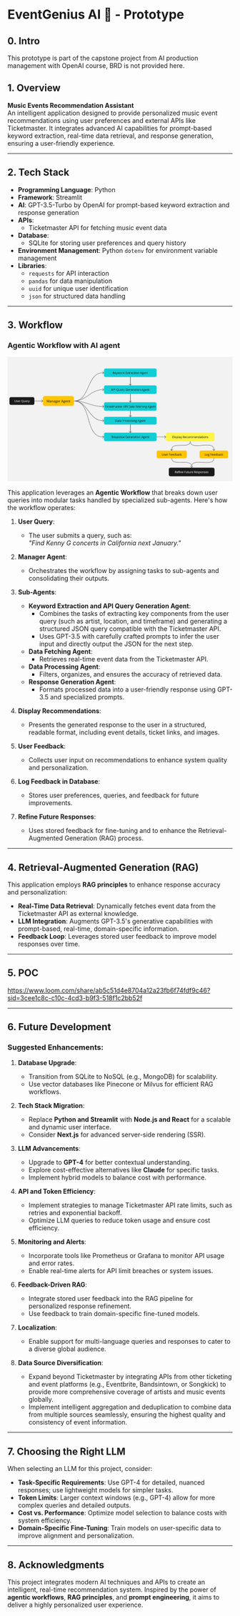 # EventGenius AI 🎵 - Prototype

## 0. Intro
This prototype is part of the capstone project from AI production management with OpenAI course, BRD is not provided here. 

## 1. Overview
**Music Events Recommendation Assistant**  
An intelligent application designed to provide personalized music event recommendations using user preferences and external APIs like Ticketmaster. It integrates advanced AI capabilities for prompt-based keyword extraction, real-time data retrieval, and response generation, ensuring a user-friendly experience.

---

## 2. Tech Stack
- **Programming Language**: Python
- **Framework**: Streamlit
- **AI**: GPT-3.5-Turbo by OpenAI for prompt-based keyword extraction and response generation
- **APIs**:
  - Ticketmaster API for fetching music event data
- **Database**:
  - SQLite for storing user preferences and query history
- **Environment Management**: Python `dotenv` for environment variable management
- **Libraries**:
  - `requests` for API interaction
  - `pandas` for data manipulation
  - `uuid` for unique user identification
  - `json` for structured data handling

---

## 3. Workflow
### Agentic Workflow with AI agent

![AI agent Workflow](./workflow.jpg)

This application leverages an **Agentic Workflow** that breaks down user queries into modular tasks handled by specialized sub-agents. Here's how the workflow operates:

1. **User Query**:
   - The user submits a query, such as:  
     *"Find Kenny G concerts in California next January."*

2. **Manager Agent**:
   - Orchestrates the workflow by assigning tasks to sub-agents and consolidating their outputs.

3. **Sub-Agents**:
   - **Keyword Extraction and API Query Generation Agent**:
     - Combines the tasks of extracting key components from the user query (such as artist, location, and timeframe) and generating a structured JSON query compatible with the Ticketmaster API.
     - Uses GPT-3.5 with carefully crafted prompts to infer the user input and directly output the JSON for the next step.
   - **Data Fetching Agent**:
     - Retrieves real-time event data from the Ticketmaster API.
   - **Data Processing Agent**:
     - Filters, organizes, and ensures the accuracy of retrieved data.
   - **Response Generation Agent**:
     - Formats processed data into a user-friendly response using GPT-3.5 and specialized prompts.

4. **Display Recommendations**:
   - Presents the generated response to the user in a structured, readable format, including event details, ticket links, and images.

5. **User Feedback**:
   - Collects user input on recommendations to enhance system quality and personalization.

6. **Log Feedback in Database**:
   - Stores user preferences, queries, and feedback for future improvements.

7. **Refine Future Responses**:
   - Uses stored feedback for fine-tuning and to enhance the Retrieval-Augmented Generation (RAG) process.

---

## 4. Retrieval-Augmented Generation (RAG)
This application employs **RAG principles** to enhance response accuracy and personalization:
- **Real-Time Data Retrieval**: Dynamically fetches event data from the Ticketmaster API as external knowledge.
- **LLM Integration**: Augments GPT-3.5's generative capabilities with prompt-based, real-time, domain-specific information.
- **Feedback Loop**: Leverages stored user feedback to improve model responses over time.

---

## 5. POC
https://www.loom.com/share/ab5c51d4e8704a12a23fb6f74fdf9c46?sid=3cee1c8c-c10c-4cd3-b9f3-518f1c2bb52f

---

## 6. Future Development
### Suggested Enhancements:
1. **Database Upgrade**:
   - Transition from SQLite to NoSQL (e.g., MongoDB) for scalability.
   - Use vector databases like Pinecone or Milvus for efficient RAG workflows.

2. **Tech Stack Migration**:
   - Replace **Python and Streamlit** with **Node.js and React** for a scalable and dynamic user interface.
   - Consider **Next.js** for advanced server-side rendering (SSR).

3. **LLM Advancements**:
   - Upgrade to **GPT-4** for better contextual understanding.
   - Explore cost-effective alternatives like **Claude** for specific tasks.
   - Implement hybrid models to balance cost with performance.

4. **API and Token Efficiency**:
   - Implement strategies to manage Ticketmaster API rate limits, such as retries and exponential backoff.
   - Optimize LLM queries to reduce token usage and ensure cost efficiency.

5. **Monitoring and Alerts**:
   - Incorporate tools like Prometheus or Grafana to monitor API usage and error rates.
   - Enable real-time alerts for API limit breaches or system issues.

6. **Feedback-Driven RAG**:
   - Integrate stored user feedback into the RAG pipeline for personalized response refinement.
   - Use feedback to train domain-specific fine-tuned models.

7. **Localization**:
   - Enable support for multi-language queries and responses to cater to a diverse global audience.

8. **Data Source Diversification**:
   - Expand beyond Ticketmaster by integrating APIs from other ticketing and event platforms (e.g., Eventbrite, Bandsintown, or Songkick) to provide more comprehensive coverage of artists and music events globally.
   - Implement intelligent aggregation and deduplication to combine data from multiple sources seamlessly, ensuring the highest quality and consistency of event information.

---

## 7. Choosing the Right LLM
When selecting an LLM for this project, consider:
- **Task-Specific Requirements**: Use GPT-4 for detailed, nuanced responses; use lightweight models for simpler tasks.
- **Token Limits**: Larger context windows (e.g., GPT-4) allow for more complex queries and detailed outputs.
- **Cost vs. Performance**: Optimize model selection to balance costs with system efficiency.
- **Domain-Specific Fine-Tuning**: Train models on user-specific data to improve alignment and personalization.

---

## 8. Acknowledgments
This project integrates modern AI techniques and APIs to create an intelligent, real-time recommendation system. Inspired by the power of **agentic workflows**, **RAG principles**, and **prompt engineering**, it aims to deliver a highly personalized user experience.

